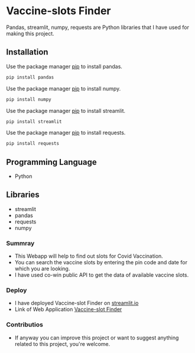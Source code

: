 # Vaccine-slots Finder

Pandas, streamlit, numpy, requests are Python libraries that I have used for making this project.

## Installation

Use the package manager [pip](https://pip.pypa.io/en/stable/) to install pandas.

```bash
pip install pandas
```
Use the package manager [pip](https://pip.pypa.io/en/stable/) to install numpy.

```bash
pip install numpy
```
Use the package manager [pip](https://pip.pypa.io/en/stable/) to install streamlit.

```bash
pip install streamlit
```
Use the package manager [pip](https://pip.pypa.io/en/stable/) to install requests.

```bash
pip install requests
```
## Programming Language

- Python

## Libraries

- streamlit
- pandas
- requests
- numpy

### Summray

- This Webapp will help to find out slots for Covid Vaccination.
- You can search the vaccine slots by entering the pin code and date for which you are looking.
- I have used co-win public API to get the data of available vaccine slots. 

### Deploy
- I have deployed Vaccine-slot Finder on [streamlit.io](https://share.streamlit.io/)
- Link of Web Application 
          [Vaccine-slot Finder](https://share.streamlit.io/krunal70/vaccine_slots-finder/main/app.py)

### Contributios
- If anyway you can improve this project or want to suggest anything related to this project, you're welcome.
